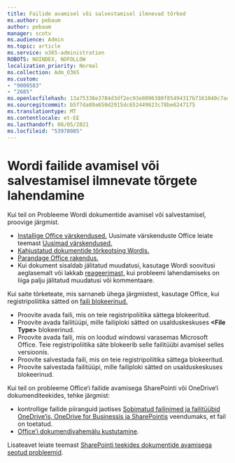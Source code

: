```yaml
---
title: Failide avamisel või salvestamisel ilmnevad tõrked
ms.author: pebaum
author: pebaum
manager: scotv
ms.audience: Admin
ms.topic: article
ms.service: o365-administration
ROBOTS: NOINDEX, NOFOLLOW
localization_priority: Normal
ms.collection: Adm_O365
ms.custom:
- "9000583"
- "2685"
ms.openlocfilehash: 13a75338e3784d3df2ec93e8096380f85494317b7161040c7ad60ad830f9211d
ms.sourcegitcommit: b5f7da89a650d2915dc652449623c78be6247175
ms.translationtype: MT
ms.contentlocale: et-EE
ms.lasthandoff: 08/05/2021
ms.locfileid: "53978085"
---
```

# <a name="resolve-errors-opening-or-saving-word-files"></a>Wordi failide avamisel või salvestamisel ilmnevate tõrgete lahendamine

Kui teil on Probleeme Wordi dokumentide avamisel või salvestamisel, proovige järgmist.

- [Installige Office värskendused.](https://support.office.com/article/2ab296f3-7f03-43a2-8e50-46de917611c5) Uusimate värskenduste Office leiate teemast [Uusimad värskendused.](https://docs.microsoft.com/officeupdates/office-updates-msi)
- [Kahjustatud dokumentide tõrkeotsing Wordis.](https://docs.microsoft.com/office/troubleshoot/word/damaged-documents-in-word)
- [Parandage Office rakendus.](https://support.office.com/Article/Repair-an-Office-application-7821d4b6-7c1d-4205-aa0e-a6b40c5bb88b)
- Kui dokument sisaldab jälitatud muudatusi, kasutage Wordi soovitusi aeglasemalt või lakkab [reageerimast,](https://docs.microsoft.com/office/troubleshoot/word/word-stops-responding) kui probleemi lahendamiseks on liiga palju jälitatud muudatusi või kommentaare.

Kui saite tõrketeate, mis sarnaneb ühega järgmistest, kasutage Office, kui registripoliitika sätted on [faili blokeerinud.](https://docs.microsoft.com/office/troubleshoot/settings/file-blocked-in-office)

- Proovite avada faili, mis on teie registripoliitika sättega blokeeritud.
- Proovite avada failitüüpi, mille failiploki sätted on usalduskeskuses **\<File Type\>** blokeerinud.
- Proovite avada faili, mis on loodud windowsi varasemas Microsoft Office. Teie registripoliitika säte blokeerib selle failitüübi avamisel selles versioonis.
- Proovite salvestada faili, mis on teie registripoliitika sättega blokeeritud.
- Proovite salvestada failitüüpi, mille failiploki sätted on usalduskeskuses blokeerinud.

Kui teil on probleeme Office‘i failide avamisega SharePointi või OneDrive‘i dokumenditeekides, tehke järgmist:

- kontrollige failide piiranguid jaotises [Sobimatud failinimed ja failitüübid OneDrive‘is, OneDrive for Businessis ja SharePointis](https://support.office.com/article/64883a5d-228e-48f5-b3d2-eb39e07630fa) veendumaks, et fail on toetatud. 
- [Office’i dokumendivahemälu kustutamine](https://support.office.com/article/b1d3765e-d71b-4bb8-99ca-acd22c42995d
). 

Lisateavet leiate teemast [SharePointi teekides dokumentide avamisega seotud probleemid](https://support.office.com/article/31329fa1-4ad0-47fc-95d8-bb0c5b12a536).
